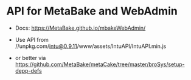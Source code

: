 # API for MetaBake and WebAdmin

- Docs: https://MetaBake.github.io/mbakeWebAdmin/

- Use API from //unpkg.com/intu@0.9.11/www/assets/IntuAPI/IntuAPI.min.js
- or better via https://github.com/MetaBake/metaCake/tree/master/broSys/setup-depp-defs